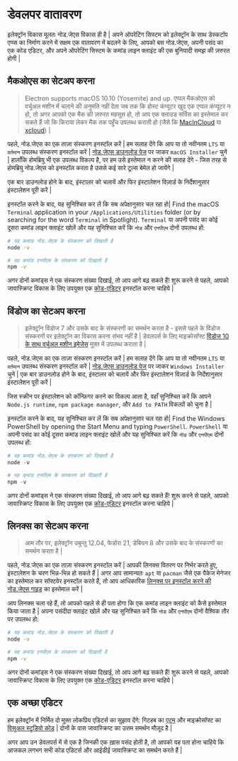 # डेवलपर वातावरण

इलेक्ट्रॉन विकास मूलतः नोड.जेएस विकास ही है | अपने ऑपरेटिंग सिस्टम को इलेक्ट्रॉन के साथ डेस्कटॉप एप्प्स का निर्माण करने में सक्षम एक वातावरण में बदलने के लिए, आपको बस नोड.जेएस, अपनी पसंद का एक कोड एडिटर, और अपने ऑपरेटिंग सिस्टम के कमांड लाइन क्लाइंट की एक बुनियादी समझ की ज़रुरत होगी |

## मैकओएस का सेटअप करना

> Electron supports macOS 10.10 (Yosemite) and up. एप्पल मैकओएस को वर्चुअल मशीन में चलाने की अनुमति नहीं देता जब तक कि होस्ट कंप्यूटर खुद एक एप्पल कंप्यूटर न हो, तो अगर आपको एक मैक की ज़रुरत महसूस हो,   तो आप एक क्लाउड सर्विस का इस्तेमाल कर सकते हैं जो कि किराया लेकर मैक तक पहुँच उपलब्ध कराती हो (जैसे कि [MacInCloud][macincloud] या [xcloud](https://xcloud.me)) |

पहले, नोड.जेएस का एक ताज़ा संस्करण इनस्टॉल करें | हम सलाह देंगे कि आप या तो नवीनतम `LTS` या `वर्तमान` उपलब्ध संस्करण इनस्टॉल करें | [नोड.जेएस डाउनलोड पेज][node-download] पर जाकर `macOS Installer` चुनें | हालाँकि होमब्रियु भी एक उपलब्ध विकल्प है, पर हम उसे इस्तेमाल न करने की सलाह देंगे - जिस तरह से होमब्रियु नोड.जेएस को इनस्टॉल करता है उससे कई सारे टूल्स बेमेल हो जायेंगे |

एक बार डाउनलोड होने के बाद, इंस्टालर को चलायें और फिर इंस्टालेशन विज़ार्ड के निर्देशानुसार इंस्टालेशन पूरी करें |

इनस्टॉल करने के बाद, यह सुनिश्चित कर लें कि सब अपेक्षानुसार चल रहा हो| Find the macOS `Terminal` application in your `/Applications/Utilities` folder (or by searching for the word `Terminal` in Spotlight). `Terminal` या अपनी पसंद का कोई दूसरा कमांड लाइन क्लाइंट खोलें और यह सुनिश्चित करें कि `नोड` और `एनपीएम` दोनों उपलब्ध हों:

```sh
# यह कमांड नोड.जेएस के संस्करण को दिखाती है
node -v

# यह कमांड एनपीएम के संस्करण को दिखाती है
npm -v
```

अगर दोनों कमांड्स ने एक संस्करण संख्या दिखाई, तो आप आगे बढ़ सकते हैं! शुरू करने से पहले, आपको जावास्क्रिप्ट विकास के लिए उपयुक्त एक [कोड-एडिटर](#a-good-editor) इनस्टॉल करना चाहिये |

## विंडोज का सेटअप करना

> इलेक्ट्रॉन विंडोज 7 और उसके बाद के संस्करणों का समर्थन करता है - इससे पहले के विंडोज संस्करणों पर इलेक्ट्रॉन का विकास करना संभव नहीं है | डेवलपर्स के लिए माइक्रोसॉफ्ट [विंडोज 10 के साथ वर्चुअल मशीन इमेजेस][windows-vm] मुफ़्त में उपलब्ध कराता है |

पहले, नोड.जेएस का एक ताज़ा संस्करण इनस्टॉल करें | हम सलाह देंगे कि आप या तो नवीनतम `LTS` या `वर्तमान` उपलब्ध संस्करण इनस्टॉल करें | [नोड.जेएस डाउनलोड पेज][node-download] पर जाकर `Windows Installer` चुनें | एक बार डाउनलोड होने के बाद, इंस्टालर को चलायें और फिर इंस्टालेशन विज़ार्ड के निर्देशानुसार इंस्टालेशन पूरी करें |

जिस स्क्रीन पर इंस्टालेशन को कॉन्फ़िगर करने का विकल्प आता है, वहाँ सुनिश्चित करें कि आपने `Node.js runtime`, `npm package manager`, और `Add to PATH` विकल्पों को चुना है |

इनस्टॉल करने के बाद, यह सुनिश्चित कर लें कि सब अपेक्षानुसार चल रहा हो| Find the Windows PowerShell by opening the Start Menu and typing `PowerShell`. `PowerShell` या अपनी पसंद का कोई दूसरा कमांड लाइन क्लाइंट खोलें और यह सुनिश्चित करें कि `नोड` और `एनपीएम` दोनों उपलब्ध हों:

```powershell
# यह कमांड नोड.जेएस के संस्करण को दिखाती है
node -v

# यह कमांड एनपीएम के संस्करण को दिखाती है
npm -v
```

अगर दोनों कमांड्स ने एक संस्करण संख्या दिखाई, तो आप आगे बढ़ सकते हैं! शुरू करने से पहले, आपको जावास्क्रिप्ट विकास के लिए उपयुक्त एक [कोड-एडिटर](#a-good-editor) इनस्टॉल करना चाहिये |

## लिनक्स का सेटअप करना

> आम तौर पर, इलेक्ट्रॉन उबुन्तु 12.04, फेडोरा 21, डेबियन 8 और उसके बाद के संस्करणों का समर्थन करता है |

पहले, नोड.जेएस का एक ताज़ा संस्करण इनस्टॉल करें | आपकी लिनक्स वितरण पर निर्भर करते हुए, इंस्टालेशन के चरण भिन्न-भिन्न हो सकते हैं | अगर आप सामान्यतः `apt` या `pacman` जैसे एक पैकेज मेनेजर का इस्तेमाल कर सॉफ्टवेर इनस्टॉल करते हैं, तो आप आधिकारिक [लिनक्स पर इनस्टॉल करने की नोड.जेएस गाइड][node-package] का इस्तेमाल करें |

आप लिनक्स चला रहे हैं, तो आपको पहले से ही पता होगा कि एक कमांड लाइन क्लाइंट को कैसे इस्तेमाल किया जाता है | अपना पसंदीदा क्लाइंट खोलें और यह सुनिश्चित करें कि `नोड` और `एनपीएम` दोनों वैश्विक तौर पर उपलब्ध हो:

```sh
# यह कमांड नोड.जेएस के संस्करण को दिखाती है
node -v

# यह कमांड एनपीएम के संस्करण को दिखाती है
npm -v
```

अगर दोनों कमांड्स ने एक संस्करण संख्या दिखाई, तो आप आगे बढ़ सकते हैं! शुरू करने से पहले, आपको जावास्क्रिप्ट विकास के लिए उपयुक्त एक [कोड-एडिटर](#a-good-editor) इनस्टॉल करना चाहिये |

## एक अच्छा एडिटर

हम इलेक्ट्रॉन में निर्मित दो मुफ़्त लोकप्रिय एडिटर्स का सुझाव देंगे: गिटहब का [एटम][atom] और माइक्रोसॉफ्ट का [विसुअल स्टूडियो कोड][code] | दोनों के पास जावास्क्रिप्ट का उत्तम समर्थन मौज़ूद है |

अगर आप उन डेवलपर्स में से एक है जिनकी एक ख़ास पसंद होती है, तो आपको यह पता होना चाहिये कि आजकल लगभग सभी कोड एडिटर्स और आईडीई जावास्क्रिप्ट का समर्थन करते हैं |

[macincloud]: https://www.macincloud.com/
[node-download]: https://nodejs.org/en/download/
[node-package]: https://nodejs.org/en/download/package-manager/
[atom]: https://atom.io/
[code]: https://code.visualstudio.com/
[windows-vm]: https://developer.microsoft.com/en-us/windows/downloads/virtual-machines
